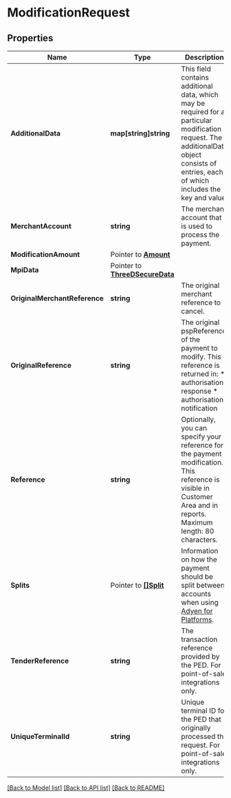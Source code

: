 # ModificationRequest

## Properties

Name | Type | Description | Notes
------------ | ------------- | ------------- | -------------
**AdditionalData** | **map[string]string** | This field contains additional data, which may be required for a particular modification request.  The additionalData object consists of entries, each of which includes the key and value. | [optional] 
**MerchantAccount** | **string** | The merchant account that is used to process the payment. | 
**ModificationAmount** |  Pointer to [**Amount**](Amount.md) |  | [optional] 
**MpiData** |  Pointer to [**ThreeDSecureData**](ThreeDSecureData.md) |  | [optional] 
**OriginalMerchantReference** | **string** | The original merchant reference to cancel. | [optional] 
**OriginalReference** | **string** | The original pspReference of the payment to modify. This reference is returned in: * authorisation response * authorisation notification | 
**Reference** | **string** | Optionally, you can specify your reference for the payment modification. This reference is visible in Customer Area and in reports. Maximum length: 80 characters. | [optional] 
**Splits** |  Pointer to [**[]Split**](Split.md) | Information on how the payment should be split between accounts when using [Adyen for Platforms](https://docs.adyen.com/marketpay/processing-payments#providing-split-information). | [optional] 
**TenderReference** | **string** | The transaction reference provided by the PED. For point-of-sale integrations only. | [optional] 
**UniqueTerminalId** | **string** | Unique terminal ID for the PED that originally processed the request. For point-of-sale integrations only. | [optional] 

[[Back to Model list]](../README.md#documentation-for-models) [[Back to API list]](../README.md#documentation-for-api-endpoints) [[Back to README]](../README.md)


